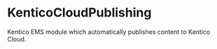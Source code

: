 # KenticoCloudPublishing
Kentico EMS module which automatically publishes content to Kentico Cloud.

